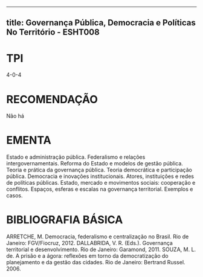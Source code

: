 
---
title: Governança Pública, Democracia e Políticas No Território - ESHT008 
---

# TPI

4-0-4

# RECOMENDAÇÃO

Não há

# EMENTA

Estado e administração pública. Federalismo e relações intergovernamentais. Reforma do Estado e modelos de gestão pública. Teoria e prática da governança pública. Teoria democrática e participação pública. Democracia e inovações institucionais. Atores, instituições e redes de políticas públicas. Estado, mercado e movimentos sociais: cooperação e conflitos. Espaços, esferas e escalas na governança territorial. Exemplos e casos.

# BIBLIOGRAFIA BÁSICA

ARRETCHE, M. Democracia, federalismo e centralização no Brasil. Rio de Janeiro: FGV/Fiocruz, 2012.
DALLABRIDA, V. R. (Eds.). Governança territorial e desenvolvimento. Rio de Janeiro: Garamond, 2011.
SOUZA, M. L. de. A prisão e a ágora: reflexões em torno da democratização do planejamento e da gestão das cidades. Rio de Janeiro: Bertrand Russel. 2006.
        